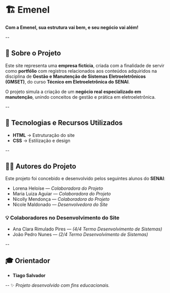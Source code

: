 # 🏗️ Emenel  
**Com a Emenel, sua estrutura vai bem, e seu negócio vai além!**

--

## 📌 Sobre o Projeto
Este site representa uma **empresa fictícia**, criada com a finalidade de servir como **portfólio** com registros relacionados aos conteúdos adquiridos na disciplina de **Gestão e Manutenção de Sistemas Eletroeletrônicos (GMSET)**, do curso **Técnico em Eletroeletrônica do SENAI**.  

O projeto simula a criação de um **negócio real especializado em manutenção**, unindo conceitos de gestão e prática em eletroeletrônica.

--

## 🚀 Tecnologias e Recursos Utilizados
- **HTML** → Estruturação do site  
- **CSS** → Estilização e design  

--

## 👨‍💻 Autores do Projeto
Este projeto foi concebido e desenvolvido pelos seguintes alunos do **SENAI**:

- Lorena Heloíse — *Colaboradora do Projeto*  
- Maria Luiza Aguiar — *Colaboradora do Projeto*  
- Nicolly Mendonça — *Colaboradora do Projeto*  
- Nicole Maldonado — *Desenvolvedora do Site*  

### 💡 Colaboradores no Desenvolvimento do Site
- Ana Clara Rimulado Pires — *(4/4 Termo Desenvolvimento de Sistemas)*  
- João Pedro Nunes — *(2/4 Termo Desenvolvimento de Sistemas)*  

--

## 🎓 Orientador
- **Tiago Salvador**

--
✨ *Projeto desenvolvido com fins educacionais.*
